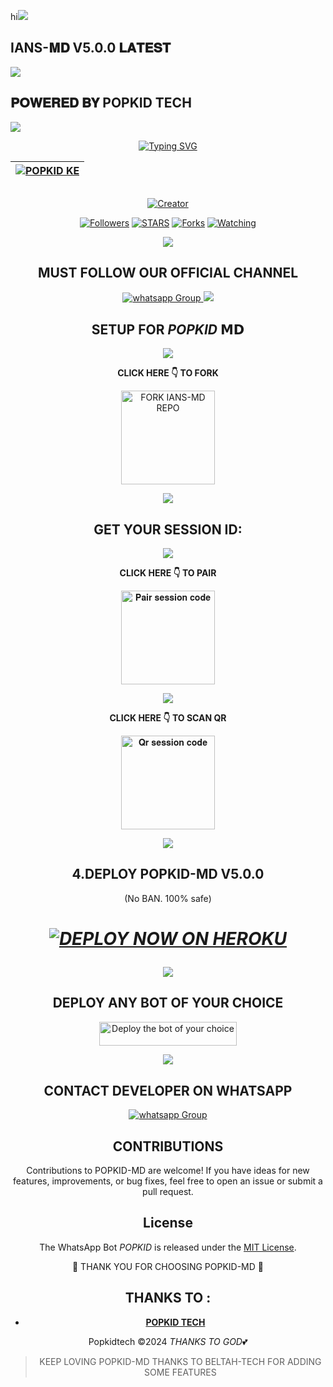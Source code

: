 hi<a><img src='https://i.imgur.com/LyHic3i.gif'/></a>
## **IANS**-𝐌𝐃 V5.0.0 𝐋𝐀𝐓𝐄𝐒𝐓
<a><img src='https://i.imgur.com/LyHic3i.gif'/></a>
## 𝐏𝐎𝐖𝐄𝐑𝐄𝐃 𝐁𝐘 **POPKID TECH**
<a><img src='https://i.imgur.com/LyHic3i.gif'/></a>

<div align="center">
<a href="https://git.io/typing-svg"><img src="https://readme-typing-svg.demolab.com?font=Black+Ops+One&size=50&pause=1000&color=1BAFBAFF&center=true&width=910&height=100&lines=IANS+𝗠𝗗;A+WHATSAPP+BOT;CREATED+BY+POPKID+TECH" alt="Typing SVG" /></a>
  </p>
<div align="center">

| [![POPKID KE](https://telegra.ph/file/76337c73fe48a2aa4466b.jpg?lenght=50width=50)](https://github.com/Popkidtech)|
|----|

<p align="center">
  <a href="#"><img src="http://readme-typing-svg.herokuapp.com?color=d1fa02&center=true&vCenter=true&multiline=false&lines=POPKID-MD+Is+Safe+on+Heroku" alt="">
</p>
<p align="center">
<a href="#"><img title="Creator" src="https://img.shields.io/badge/Creator-POPKID TECH-red.svg?style=for-the-badge&logo=github"></a>
<p/>
<p align="center">
<a href="https://github.com/Popkid-ke? tab=followers"><img title="Followers" src="https://img.shields.io/github/followers/popkid-ke?label=Followers&style=social"></a>
<a href="https://github.com/popkid-ke/popkid-ke/stargazers/"><img title="STARS" src="https://img.shields.io/github/stars/popkid-ke/popkid-ke?&style=social"></a>
<a href="https://github.com/POPKID-KE/POPKID-ke/network/members"><img title="Forks" src="https://img.shields.io/github/forks/Popkid-ke/popkid-ke?style=social"></a>
<a href="https://github.com/Popkid-ke/Popkid-ke/watchers"><img title="Watching" src="https://img.shields.io/github/watchers/Popkidtech/Popkid-ke?label=Watching&style=social"></a>

  <a><img src='https://i.imgur.com/LyHic3i.gif'/></a>
  
  ## MUST FOLLOW OUR OFFICIAL CHANNEL
<a href="https://whatsapp.com/channel/0029VaRHDBKKmCPKp9B2uH2F" target="_blank">
    <img alt="whatsapp Group" src="https://img.shields.io/badge/ Whatsapp Support Channel -25D366?style=for-the-badge&logo=whatsapp&logoColor=white" />
  </a>
<a><img src='https://i.imgur.com/LyHic3i.gif'/></a>

## SETUP FOR *POPKID* 𝗠𝗗

  <a><img src='https://i.imgur.com/LyHic3i.gif'/></a>
  
**CLICK HERE 👇 TO FORK**

<a href="https://github.com/popkidtech/IANS-MD/fork"><img src="https://img.shields.io/badge/Fork%20Popkid-MD%20Repo-blue" alt="FORK IANS-MD REPO" width="150"></a>

  <a><img src='https://i.imgur.com/LyHic3i.gif'/></a>

## GET YOUR SESSION ID: 

  <a><img src='https://i.imgur.com/LyHic3i.gif'/></a>
  
**CLICK HERE 👇 TO PAIR**

<a href="https://iansnewsessions-662d61c8f58f.herokuapp.com/pair"><img src="https://img.shields.io/badge/Pair%20session%20code-green" alt="𝐏𝐚𝐢𝐫 𝐬𝐞𝐬𝐬𝐢𝐨𝐧 𝐜𝐨𝐝𝐞" width="150"></a>

  <a><img src='https://i.imgur.com/LyHic3i.gif'/></a>

**CLICK HERE 👇 TO SCAN QR**

<a href="https://iansnewsessions-662d61c8f58f.herokuapp.com/qr"><img src="https://img.shields.io/badge/QR%20session%20code-red" alt="𝐐𝐫 𝐬𝐞𝐬𝐬𝐢𝐨𝐧 𝐜𝐨𝐝𝐞" width="150"></a>

<a><img src='https://i.imgur.com/LyHic3i.gif'/></a>

## 4.DEPLOY POPKID-MD V5.0.0
(No BAN. 100% safe) 
<h1 align="center">
 
 ***[![DEPLOY NOW ON HEROKU](https://www.herokucdn.com/deploy/button.svg)](https://dashboard.heroku.com/new?button-url=https://github.com/Popkidtech/IANS-MD&template=hhttps://github.com/Popkidtech/IANS-MD.git)***

 <a><img src='https://i.imgur.com/LyHic3i.gif'/></a>

## DEPLOY ANY BOT OF YOUR CHOICE

<a href="https://github.com/IBRAHIM-TECH-AI/DEPLOYMENT-SITE/tree/main"><img title="Deploy the bot of your choice" src="https://img.shields.io/badge/DEPLOY ANY BOT-h?color=red&style=for-the-badge&logo=msi" width="220" height="38.45"/></a></p>

<a><img src='https://i.imgur.com/LyHic3i.gif'/></a>

 ## CONTACT DEVELOPER ON WHATSAPP 
 
<a href="https://wa.me/254111385747" target="_blank">
    <img alt="whatsapp Group" src="https://img.shields.io/badge/ Popkid Tech contact -25D366?style=for-the-badge&logo=whatsapp&logoColor=white" />
  </a> 
</p>

## CONTRIBUTIONS

Contributions to POPKID-MD are welcome! If you have ideas for new features, improvements, or bug fixes, feel free to open an issue or submit a pull request. <br>

## License

The WhatsApp Bot *POPKID* is released under the [MIT License](https://opensource.org/licenses/MIT).

🌟 THANK YOU FOR CHOOSING POPKID-MD 🌟

## THANKS TO :

- [**POPKID TECH**](https://github.com/popkid-ke/popkid-ke)

Popkidtech ©2024
   *THANKS TO GOD*💕
   > KEEP LOVING POPKID-MD
> THANKS TO BELTAH-TECH FOR ADDING SOME FEATURES
